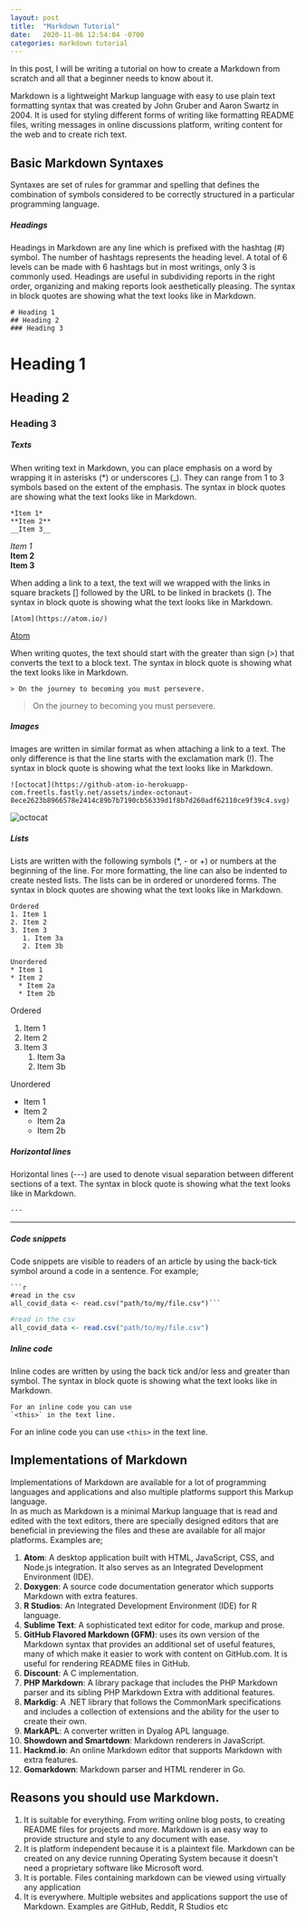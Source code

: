 ```yaml
---
layout: post
title:  "Markdown Tutorial"
date:   2020-11-06 12:54:04 -0700
categories: markdown tutorial
---
```

In this post, I will be writing a tutorial on how to create a Markdown from scratch and all that a beginner needs to know about it.

Markdown is a lightweight Markup language with easy to use plain text formatting syntax that was created by John Gruber and Aaron Swartz in 2004.
It is used for styling different forms of writing like formatting README files, writing messages in online discussions platform, writing content for the web and to create rich text.

## Basic Markdown Syntaxes
Syntaxes are set of rules for grammar and spelling that defines the combination of symbols considered to be correctly structured in a particular programming language.

##### Headings
Headings in Markdown are any line which is prefixed with the hashtag (#) symbol. The number of hashtags represents the heading level. A total of 6 levels can be made with 6 hashtags but in most writings, only 3 is commonly used. Headings are useful in subdividing reports in the right order, organizing and making reports look aesthetically pleasing. The syntax in block quotes are showing what the text looks like in Markdown.

```
# Heading 1
## Heading 2  
### Heading 3
```
# Heading 1
## Heading 2  
### Heading 3

##### Texts
When writing text in Markdown, you can place emphasis on a word by wrapping it in asterisks (*) or underscores (_). They can range from 1 to 3 symbols based on the extent of the emphasis. The syntax in block quotes are showing what the text looks like in Markdown.
```
*Item 1*  
**Item 2**  
__Item 3__
```
*Item 1*  
**Item 2**  
__Item 3__

When adding a link to a text, the text will we wrapped with the links in square brackets [] followed by the URL to be linked in brackets (). The syntax in block quote is showing what the text looks like in Markdown.
```
[Atom](https://atom.io/)
```
[Atom](https://atom.io/)

When writing quotes, the text should start with the greater than sign (>) that converts the text to a block text. The syntax in block quote is showing what the text looks like in Markdown.
```
> On the journey to becoming you must persevere.
```
> On the journey to becoming you must persevere.

##### Images
Images are written in similar format as when attaching a link to a text. The only difference is that the line starts with the exclamation mark (!). The syntax in block quote is showing what the text looks like in Markdown.
```
![octocat](https://github-atom-io-herokuapp-com.freetls.fastly.net/assets/index-octonaut-8ece2623b8966578e2414c89b7b7190cb56339d1f8b7d260adf62110ce9f39c4.svg)
```
![octocat](https://github-atom-io-herokuapp-com.freetls.fastly.net/assets/index-octonaut-8ece2623b8966578e2414c89b7b7190cb56339d1f8b7d260adf62110ce9f39c4.svg)

##### Lists
Lists are written with the following symbols (*, - or +) or numbers at the beginning of the line. For more formatting, the line can also be indented to create nested lists. The lists can be in ordered or unordered forms. The syntax in block quotes are showing what the text looks like in Markdown.
```
Ordered
1. Item 1
2. Item 2
3. Item 3
   1. Item 3a
   2. Item 3b

Unordered
* Item 1
* Item 2
  * Item 2a
  * Item 2b
```
Ordered
1. Item 1
2. Item 2
3. Item 3
   1. Item 3a
   2. Item 3b

Unordered
* Item 1
* Item 2
  * Item 2a
  * Item 2b

##### Horizontal lines
Horizontal lines (---) are used to denote visual separation between different sections of a text. The syntax in block quote is showing what the text looks like in Markdown.
```
---
```
---
##### Code snippets
Code snippets are visible to readers of an article by using the back-tick symbol around a code in a sentence. For example;

```
```r
#read in the csv
all_covid_data <- read.csv("path/to/my/file.csv")```
```
```r
#read in the csv
all_covid_data <- read.csv("path/to/my/file.csv")
```
##### Inline code
Inline codes are written by using the back tick and/or less and greater than symbol. The syntax in block quote is showing what the text looks like in Markdown.
```
For an inline code you can use
`<this>` in the text line.
```
For an inline code you can use
`<this>` in the text line.

## Implementations of Markdown
Implementations of Markdown are available for a lot of programming languages and applications and also multiple platforms support this Markup language.  
In as much as Markdown is a minimal Markup language that is read and edited with the text editors, there are specially designed editors that are beneficial in previewing the files and these are available for all major platforms. Examples are;
1. **Atom**: A desktop application built with HTML, JavaScript, CSS, and Node.js integration. It also serves as an Integrated Development Environment (IDE).
2. **Doxygen**: A source code documentation generator which supports Markdown with extra features.
3. **R Studios**: An Integrated Development Environment (IDE) for R language.
4. **Sublime Text**: A sophisticated text editor for code, markup and prose.
5. **GitHub Flavored Markdown (GFM)**: uses its own version of the Markdown syntax that provides an additional set of useful features, many of which make it easier to work with content on GitHub.com. It is useful for rendering README files in GitHub.
6. **Discount**: A C implementation.
7. **PHP Markdown**: A library package that includes the PHP Markdown parser and its sibling PHP Markdown Extra with additional features.
8. **Markdig**: A .NET library that follows the CommonMark specifications and includes a collection of extensions and the ability for the user to create their own.
9. **MarkAPL**: A converter written in Dyalog APL language.
10. **Showdown and Smartdown**: Markdown renderers in JavaScript.
11. **Hackmd.io**: An online Markdown editor that supports Markdown with extra features.
12. **Gomarkdown**: Markdown parser and HTML renderer in Go.

## Reasons you should use Markdown.
1. It is suitable for everything. From writing online blog posts, to creating README files for projects and more. Markdown is an easy way to provide structure and style to any document with ease.
2. It is platform independent because it is a plaintext file. Markdown can be created on any device running Operating System because it doesn't need a proprietary software like Microsoft word.
3. It is portable. Files containing markdown can be viewed using virtually any application
4. It is everywhere. Multiple websites and applications support the use of Markdown. Examples are GitHub, Reddit, R Studios etc
